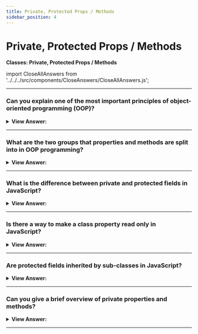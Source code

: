 ```yaml
---
title: Private, Protected Props / Methods
sidebar_position: 4
---
```


# Private, Protected Props / Methods

**Classes: Private, Protected Props / Methods**

<head>
  <title>Private, Protected Props / Methods - JavaScript Interview Questions</title>
  <meta charSet="utf-8" />
</head>

import CloseAllAnswers from '../../../src/components/CloseAnswers/CloseAllAnswers.js';

<CloseAllAnswers />

---

### Can you explain one of the most important principles of object-oriented programming (OOP)?

<details>
  <summary><strong>View Answer:</strong></summary>
  <div>
  <div><strong>Interview Response:</strong> One of the most important principles of object-oriented programming is delimiting (separating) internal interface from the external one.
</div>
  </div>
</details>

---

### What are the two groups that properties and methods are split into in OOP programming?

<details>
  <summary><strong>View Answer:</strong></summary>
  <div>
  <div><strong>Interview Response:</strong> In object-oriented programming properties and methods are split into the internal and external interfaces. The internal interface is methods and properties inside of a class that are accessible within the class, but not outside of it. The external interface are properties and methods that are outside of the class, but still accessible.
</div>
  </div>
</details>

---

### What is the difference between private and protected fields in JavaScript?

<details>
  <summary><strong>View Answer:</strong></summary>
  <div>
  <div><strong>Interview Response:</strong> The main difference between private and protected fields is that private fields are supported at the language level and protected fields are not. Protected properties are usually prefixed with an underscore "_". That is not enforced on the language level, but there is a well-known convention between programmers that such properties and methods should not be accessed from the outside. Privates should start with #. They are only accessible from inside the class and currently have language level support (almost a standard). On the language level, # is a special sign that the field is private. We cannot access it from outside or from inheriting classes. It should be noted that private fields may require a Polyfill to account for older browsers.
</div><br />
  <div><strong className="codeExample">Code Example:</strong><br /><br />

  <div></div>

```js
// Example 1: Private Fields _
class CoffeeMachine {
  _waterAmount = 0;

  setWaterAmount(value) {
    if (value < 0) value = 0;
    this._waterAmount = value;
  }

  getWaterAmount() {
    return this._waterAmount;
  }
}

new CoffeeMachine().setWaterAmount(100);

//////////////////////////////////////////////////

// Example 2: Protected Fields #

class CoffeeMachine {
  #waterAmount = 0;

  get waterAmount() {
    return this.#waterAmount;
  }

  set waterAmount(value) {
    if (value < 0) value = 0;
    this.#waterAmount = value;
  }
}
```

  </div>
  </div>
</details>

---

### Is there a way to make a class property read only in JavaScript?

<details>
  <summary><strong>View Answer:</strong></summary>
  <div>
  <div><strong>Interview Response:</strong> Yes, this is possible by creating a getter and withdrawing the setter from the equation. This allows access to the value that was created at creation time, but it cannot be overridden after that point.
</div><br />
  <div><strong className="codeExample">Code Example:</strong><br /><br />

  <div></div>

```js
class CoffeeMachine {
  // ...

  constructor(power) {
    this._power = power;
  }

  get power() {
    return this._power;
  }
}

// create the coffee machine
let coffeeMachine = new CoffeeMachine(100);

alert(`Power is: ${coffeeMachine.power}W`); // Power is: 100W

coffeeMachine.power = 25; // Error (no setter)
```

  </div>
  </div>
</details>

---

### Are protected fields inherited by sub-classes in JavaScript?

<details>
  <summary><strong>View Answer:</strong></summary>
  <div>
  <div><strong>Interview Response:</strong> Yes, if we inherit from a parent classes then the inheriting class has access to protected fields. The same rules apply in the inheriting class as they do in the parent.
</div>
  </div>
</details>

---

### Can you give a brief overview of private properties and methods?

<details>
  <summary><strong>View Answer:</strong></summary>
  <div>
  <div><strong>Interview Response:</strong> Private methods and properties with the private # indicator is only accessible within a class. On the language level, # is a special sign that the field is private. We cannot access it from outside or from inheriting classes. Private fields do not conflict with public ones. We can have both private and public fields at the same time. Unlike protected ones, private fields are enforced by the language itself.
</div><br />
  <div><strong className="codeExample">Code Example:</strong><br /><br />

  <div></div>

```js
class CoffeeMachine {
  #waterLimit = 200;

  #fixWaterAmount(value) {
    if (value < 0) return 0;
    if (value > this.#waterLimit) return this.#waterLimit;
  }

  setWaterAmount(value) {
    this.#waterLimit = this.#fixWaterAmount(value);
  }
}

let coffeeMachine = new CoffeeMachine();

// cannot access privates from outside of the class
coffeeMachine.#fixWaterAmount(123); // Error
coffeeMachine.#waterLimit = 1000; // Error
```

  </div>
  </div>
</details>

---

